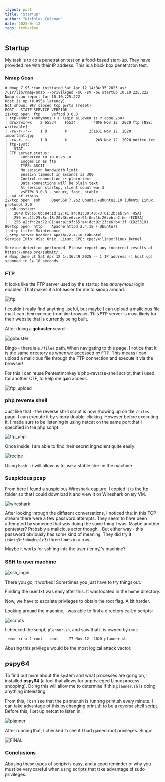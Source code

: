 ```yaml
---
layout: post
title: "Startup"
author: "Nicholas Coleman"
date: 2025-04-12
tags: tryhackme
---
```


## Startup

My task is to do a penetration test on a food-based start-up. They have provided me with their IP address. This is a black box penetration test.

### Nmap Scan

```
# Nmap 7.95 scan initiated Sat Apr 12 14:36:35 2025 as: /usr/lib/nmap/nmap --privileged -sC -sV -oA startup 10.10.225.222
Nmap scan report for 10.10.225.222
Host is up (0.095s latency).
Not shown: 997 closed tcp ports (reset)
PORT   STATE SERVICE VERSION
21/tcp open  ftp     vsftpd 3.0.3
| ftp-anon: Anonymous FTP login allowed (FTP code 230)
| drwxrwxrwx    2 65534    65534        4096 Nov 12  2020 ftp [NSE: writeable]
| -rw-r--r--    1 0        0          251631 Nov 12  2020 important.jpg
|_-rw-r--r--    1 0        0             208 Nov 12  2020 notice.txt
| ftp-syst: 
|   STAT: 
| FTP server status:
|      Connected to 10.6.25.18
|      Logged in as ftp
|      TYPE: ASCII
|      No session bandwidth limit
|      Session timeout in seconds is 300
|      Control connection is plain text
|      Data connections will be plain text
|      At session startup, client count was 3
|      vsFTPd 3.0.3 - secure, fast, stable
|_End of status
22/tcp open  ssh     OpenSSH 7.2p2 Ubuntu 4ubuntu2.10 (Ubuntu Linux; protocol 2.0)
| ssh-hostkey: 
|   2048 b9:a6:0b:84:1d:22:01:a4:01:30:48:43:61:2b:ab:94 (RSA)
|   256 ec:13:25:8c:18:20:36:e6:ce:91:0e:16:26:eb:a2:be (ECDSA)
|_  256 a2:ff:2a:72:81:aa:a2:9f:55:a4:dc:92:23:e6:b4:3f (ED25519)
80/tcp open  http    Apache httpd 2.4.18 ((Ubuntu))
|_http-title: Maintenance
|_http-server-header: Apache/2.4.18 (Ubuntu)
Service Info: OSs: Unix, Linux; CPE: cpe:/o:linux:linux_kernel

Service detection performed. Please report any incorrect results at https://nmap.org/submit/ .
# Nmap done at Sat Apr 12 14:36:49 2025 -- 1 IP address (1 host up) scanned in 14.10 seconds
```

### FTP

It looks like the FTP server used by the startup has *anonymous* login enabled. That makes it a lot easier for me to snoop around.

![ftp](/security.github.io/images/startup/FTP.png)

I couldn't really find anything useful, but maybe I can upload a malicious file that I can then execute from the browser. This FTP server is most likely for their website that is currently being built. 

After doing a **gobuster** search:

![gobuster](/security.github.io/images/startup/gobuster.png)

Bingo - there is a `/files` path. When navigating to this page, I notice that it is the same directory as when we accessed by FTP. This means I can upload a malicious file through the FTP connection and execute it via the browser!

For this I can reuse Pentestmonkey's php-reverse-shell script, that I used for another CTF, to help me gain access.

![ftp_upload](/security.github.io/images/startup/ftp_upload.png)

### php reverse shell

Just like that - the reverse shell script is now showing up on the `/files` page. I can execute it by simply double-clicking. However before executing it, I made sure to be listening in using netcat on the same port that I specified in the php script:

![ftp_php](/security.github.io/images/startup/ftp_php.png)

Once inside, I am able to find their secret ingredient quite easily:

![recipe](/security.github.io/images/startup/recipe.png)

Using `bash -i` will allow us to use a stable shell in the machine.

### Suspicious pcap

From here I found a suspicious Wireshark capture. I copied it to the ftp folder so that I could download it and view it on Wireshark on my VM.

![wireshark](/security.github.io/images/startup/wireshark_capture.png)

After looking through the different conversations, I noticed that in this TCP stream there were a few password attempts. They seem to have been attempted by someone that was doing the same thing I was. Maybe another pentester? Probably a malicious actor though... But either way - this password obviously has some kind of meaning. They did try it (`c4ntg3t3n0ughsp1c3`) three times in a row...

Maybe it works for ssh'ing into the user (lenny)'s machine?

### SSH to user machine

![ssh_login](/security.github.io/images/startup/ssh_login.png)

There you go, it worked! Sometimes you just have to try things out.

Finding the user.txt was easy after this. It was located in the home directory.

Now, we have to escalate privileges to obtain the root flag. A bit harder.

Looking around the machine, I was able to find a directory called scripts:

![scripts](/security.github.io/images/startup/scripts.png)

I checked the script, `planner.sh`, and saw that it is owned by root:

`-rwxr-xr-x 1 root   root     77 Nov 12  2020 planner.sh`

Abusing this privilege would be the most logical attack vector. 

## pspy64

To find out more about the system and what processes are going on, I installed **pspy64** (a tool that allows for unprivileged Linux process snooping). Doing this will allow me to determine if this `planner.sh` is doing anything interesting. 

From this, I can see that the planner.sh is running print.sh every minute. I can take advantage of this by changing print.sh to be a reverse shell script. Before this, I set up netcat to listen in.

![planner](/security.github.io/images/startup/planner.png)

After running that, I checked to see if I had gained root privileges. Bingo!

![FINAL](/security.github.io/images/startup/Final.png)

### Conclusions

Abusing these types of scripts is easy, and a good reminder of why you must be very careful when using scripts that take advantage of sudo privileges. 
